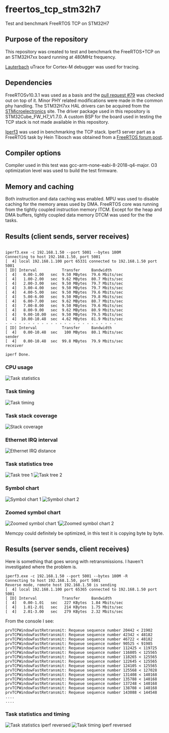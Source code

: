 # freertos_tcp_stm32h7
Test and benchmark FreeRTOS TCP on STM32H7

## Purpose of the repository
This repository was created to test and benchmark the FreeRTOS+TCP on an STM32H7xx board running at 480MHz frequency.

[Lauterbach](https://lauterbach.com) uTrace for Cortex-M debugger was used for tracing. 

## Dependencies
FreeRTOSv10.3.1 was used as a basis and the [pull request #79](https://github.com/FreeRTOS/FreeRTOS/pull/79) was checked out on top of it. Minor PHY related modifications were made in the common phy handling.
The STM32H7xx HAL drivers can be acquired from the [STMicroelectronics](st.com) site. The driver package used in this repository is STM32Cube_FW_H7_V1.7.0. A custom BSP for the board used in testing the TCP stack is not made available in this repository.

[Iperf3](https://iperf.fr/) was used in benchmarking the TCP stack. Iperf3 server part as a FreeRTOS task by Hein Tibosch was obtained from a [FreeRTOS forum post](https://forums.freertos.org/t/freertos-tcp-iperf3-server/9574).

## Compiler options

Compiler used in this test was gcc-arm-none-eabi-8-2018-q4-major.
O3 optimization level was used to build the test firmware.

## Memory and caching

Both instruction and data caching was enabled. MPU was used to disable caching for the memory areas used by DMA. FreeRTOS core was running from the tightly coupled instruction memory ITCM. Except for the heap and DMA buffers, tightly coupled data memory DTCM was used for the the tasks.


## Results (client sends, server receives)

```

iperf3.exe -c 192.168.1.50 --port 5001 --bytes 100M
Connecting to host 192.168.1.50, port 5001
[  4] local 192.168.1.100 port 65331 connected to 192.168.1.50 port 5001
[ ID] Interval           Transfer     Bandwidth
[  4]   0.00-1.00   sec  9.50 MBytes  79.6 Mbits/sec
[  4]   1.00-2.00   sec  9.62 MBytes  80.7 Mbits/sec
[  4]   2.00-3.00   sec  9.50 MBytes  79.7 Mbits/sec
[  4]   3.00-4.00   sec  9.50 MBytes  79.7 Mbits/sec
[  4]   4.00-5.00   sec  9.50 MBytes  79.6 Mbits/sec
[  4]   5.00-6.00   sec  9.50 MBytes  79.8 Mbits/sec
[  4]   6.00-7.00   sec  9.62 MBytes  80.7 Mbits/sec
[  4]   7.00-8.00   sec  9.50 MBytes  79.6 Mbits/sec
[  4]   8.00-9.00   sec  9.62 MBytes  80.9 Mbits/sec
[  4]   9.00-10.00  sec  9.50 MBytes  79.5 Mbits/sec
[  4]  10.00-10.48  sec  4.62 MBytes  81.9 Mbits/sec
- - - - - - - - - - - - - - - - - - - - - - - - -
[ ID] Interval           Transfer     Bandwidth
[  4]   0.00-10.48  sec   100 MBytes  80.1 Mbits/sec                  sender
[  4]   0.00-10.48  sec  99.8 MBytes  79.9 Mbits/sec                  receiver

iperf Done.
```

### CPU usage

![Task statistics](/images/1/task_statistics.png)

### Task timing

![Task timing](/images/1/task_timing.png)

### Task stack coverage

![Stack coverage](/images/1/task_stack_coverage.png)

### Ethernet IRQ interval

![Ethernet IRQ distance](/images/1/eth_irq_distance)

### Task statistics tree

![Task tree 1](/images/1/task_tree_1.png)
![Task tree 2](/images/1/task_tree_2.png)

### Symbol chart

![Symbol chart 1](/images/1/trace_symbol_chart_1.png)
![Symbol chart 2](/images/1/trace_symbol_chart_2.png)

### Zoomed symbol chart

![Zoomed symbol chart 1](/images/1/trace_symbol_chart_zoomed_1.png)![Zoomed symbol chart 2](/images/1/trace_symbol_chart_zoomed_1.png)

Memcpy could definitely be optimized, in this test it is copying byte by byte.

## Results (server sends, client receives)

Here is something that goes wrong with retransmissions. I haven't investigated where the problem is. 

```
iperf3.exe -c 192.168.1.50 --port 5001 --bytes 100M -R
Connecting to host 192.168.1.50, port 5001
Reverse mode, remote host 192.168.1.50 is sending
[  4] local 192.168.1.100 port 65365 connected to 192.168.1.50 port 5001
[ ID] Interval           Transfer     Bandwidth
[  4]   0.00-1.01   sec   227 KBytes  1.84 Mbits/sec
[  4]   1.01-2.01   sec   214 KBytes  1.75 Mbits/sec
[  4]   2.01-3.00   sec   279 KBytes  2.32 Mbits/sec
```

From the console I see:
```
prvTCPWindowFastRetransmit: Requeue sequence number 20442 < 21902
prvTCPWindowFastRetransmit: Requeue sequence number 42342 < 48182
prvTCPWindowFastRetransmit: Requeue sequence number 46722 < 48182
prvTCPWindowFastRetransmit: Requeue sequence number 90525 < 91985
prvTCPWindowFastRetransmit: Requeue sequence number 112425 < 119725
prvTCPWindowFastRetransmit: Requeue sequence number 116805 < 125565
prvTCPWindowFastRetransmit: Requeue sequence number 118265 < 125565
prvTCPWindowFastRetransmit: Requeue sequence number 122645 < 125565
prvTCPWindowFastRetransmit: Requeue sequence number 124105 < 125565
prvTCPWindowFastRetransmit: Requeue sequence number 125568 < 127028
prvTCPWindowFastRetransmit: Requeue sequence number 131408 < 140168
prvTCPWindowFastRetransmit: Requeue sequence number 135788 < 140168
prvTCPWindowFastRetransmit: Requeue sequence number 137248 < 140168
prvTCPWindowFastRetransmit: Requeue sequence number 138708 < 140168
prvTCPWindowFastRetransmit: Requeue sequence number 143088 < 144548
....
....
````

### Task statistics and timing

![Task statistics iperf reversed](/images/1_reversed/task_statistics_reversed.png)
![Task timing iperf reversed](/images/1_reversed/task_timing_reversed)
